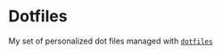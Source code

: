# Dotfiles

My set of personalized dot files managed with [`dotfiles`](https://pypi.org/project/dotfiles/)
